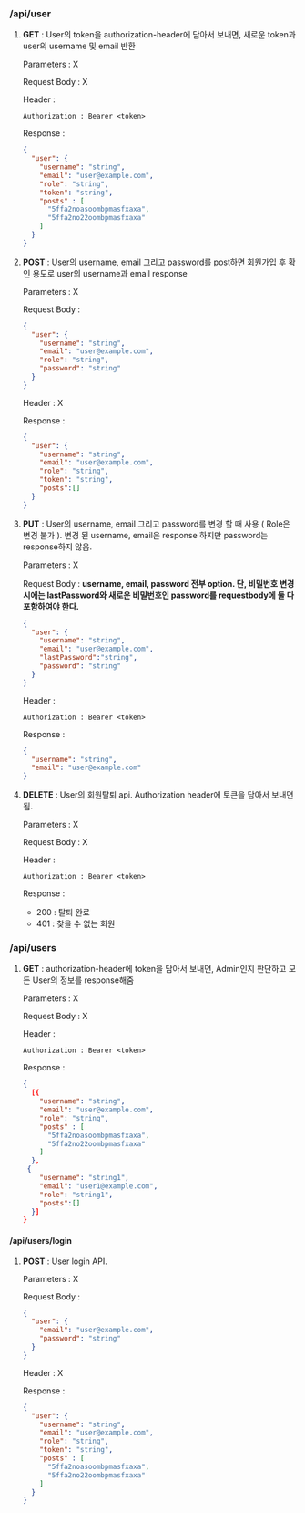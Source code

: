 ### /api/user

1. **GET** : User의 token을 authorization-header에 담아서 보내면, 새로운 token과 user의 username 및 email 반환 

   Parameters : X

   Request Body : X

   Header :

   ````
   Authorization : Bearer <token>
   ````

   Response : 

   ```json
   {
     "user": {
       "username": "string",
       "email": "user@example.com",
       "role": "string",
       "token": "string",
       "posts" : [
         "5ffa2noasoombpmasfxaxa",
         "5ffa2no22oombpmasfxaxa"
       ]
     }
   }
   ```

   <div style="page-break-after: always; break-after: page;"></div>

2. **POST** : User의 username, email 그리고 password를 post하면 회원가입 후 확인 용도로 user의 username과 email response

   Parameters : X

   Request Body : 

   ````JSON
   {
     "user": {
       "username": "string",
       "email": "user@example.com",
       "role": "string",
       "password": "string"
     }
   }
   ````

   Header : X

   Response : 

   ```json
   {
     "user": {
       "username": "string",
       "email": "user@example.com",
       "role": "string",
       "token": "string",
       "posts":[]
     }
   }
   ```

<div style="page-break-after: always; break-after: page;"></div>

3. **PUT** : User의 username, email 그리고 password를 변경 할 때 사용 ( Role은 변경 불가 ). 변경 된 username, email은 response 하지만 password는 response하지 않음. 

   Parameters : X

   Request Body : **username, email, password 전부 option. 단, 비밀번호 변경시에는 lastPassword와 새로운 비밀번호인 password를 requestbody에 둘 다 포함하여야 한다.**

   ```JSON
   {
     "user": {
       "username": "string",
       "email": "user@example.com",
       "lastPassword":"string",
       "password": "string"
     }
   }
   ```

   Header :

   ````
   Authorization : Bearer <token>
   ````

   Response : 

   ````JSON
   {
     "username": "string",
     "email": "user@example.com"
   }
   ````

   <div style="page-break-after: always; break-after: page;"></div>

4. **DELETE** : User의 회원탈퇴 api. Authorization header에 토큰을 담아서 보내면 됨.

   Parameters : X

   Request Body : X

   Header :

   ````
   Authorization : Bearer <token>
   ````

   Response : 

   - 200 : 탈퇴 완료
   - 401 : 찾을 수 없는 회원

<div style="page-break-after: always; break-after: page;"></div>

### /api/users

1. **GET** : authorization-header에 token을 담아서 보내면, Admin인지 판단하고 모든 User의 정보를 response해줌

   Parameters : X

   Request Body : X

   Header :

   ````
   Authorization : Bearer <token>
   ````

   Response : 

   ```json
   {
     [{
       "username": "string",
       "email": "user@example.com",
       "role": "string",
       "posts" : [
         "5ffa2noasoombpmasfxaxa",
         "5ffa2no22oombpmasfxaxa"
       ]
     },
   	{
       "username": "string1",
       "email": "user1@example.com",
       "role": "string1",
       "posts":[]
     }]
   }
   ```

<div style="page-break-after: always; break-after: page;"></div>

#### /api/users/login

1. **POST** : User login API.

   Parameters : X

   Request Body : 

   ````JSON
   {
     "user": {
       "email": "user@example.com",
       "password": "string"
     }
   }
   ````

   Header : X

   Response : 

   ```json
   {
     "user": {
       "username": "string",
       "email": "user@example.com",
       "role": "string",
       "token": "string",
       "posts" : [
         "5ffa2noasoombpmasfxaxa",
         "5ffa2no22oombpmasfxaxa"
       ]
     }
   }
   ```